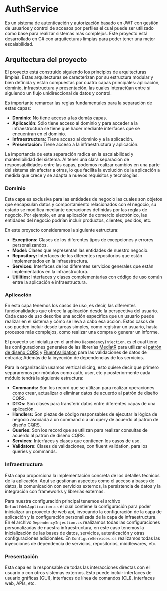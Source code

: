# AuthService
Es un sistema de autenticación y autorización basado en JWT con gestión de usuarios y control de accesos por perfiles el cual puede ser utilizado como base para realizar sistemas más complejos. Este proyecto está desarrollado en C# con arquitecturas limpias para poder tener una mejor escalabilidad.

## Arquitectura del proyecto
El proyecto está construido siguiendo los principios de arquitecturas limpias. Estas arquitecturas se caracterizan por su estructura modular y bien definida y están compuestas por cuatro capas principales: aplicación, dominio, infraestructura y presentación, las cuales interactúan entre sí siguiendo un flujo unidireccional de datos y control.

Es importante remarcar las reglas fundamentales para la separación de estas capas:
- **Dominio:** No tiene acceso a las demás capas.
- **Aplicación:** Sólo tiene acceso al dominio y para acceder a la infraestructura se tiene que hacer mediante interfaces que se encuentran en el dominio.
- **Infraestructura:** Tiene acceso al dominio y a la aplicación.
- **Presentación:** Tiene acceso a la infraestructura y aplicación.

La importancia de esta separación radica en la escalabilidad y mantenibilidad del sistema. Al tener una clara separación de responsabilidades entre las capas, podemos realizar cambios en una parte del sistema sin afectar a otras, lo que facilita la evolución de la aplicación a medida que crece y se adapta a nuevos requisitos y tecnologías.


### Dominio
Esta capa es exclusiva para las entidades de negocio las cuales son objetos que encapsulan datos y comportamiento relacionados con el negocio, su estado se modifica mediante operaciones definidas por las reglas de negocio. Por ejemplo, en una aplicación de comercio electrónico, las entidades del negocio podrían incluir productos, clientes, pedidos, etc. 

En este proyecto consideramos la siguiente estructura:
- **Exceptions:** Clases de los diferentes tipos de excepciones y errores personalizandos.
- **Model:** Clases que representan las entidades de nuestro negocio.
- **Repository:** Interfaces de los diferentes repositorios que están implementados en la infraestructura.
- **Services:** Interfaces de los diferentes servicios generales que están implementados en la infraestructura.
- **Utilities:** Interfaces y clases complementarias con código de uso común entre la aplicación e infraestructura.

### Aplicación
En esta capa tenemos los casos de uso, es decir, las diferentes funcionalidades que ofrece la aplicación desde la perspectiva del usuario. Cada caso de uso describe una acción específica que un usuario puede realizar en el sistema y cómo se lleva a cabo esa acción. Estos casos de uso pueden incluir desde tareas simples, como registrar un usuario, hasta procesos más complejos, como realizar una compra o generar un informe.

El proyecto se inicializa en el archivo `DependencyInjection.cs` el cual tiene las configuraciones generales de las librerías [MediatR](https://github.com/jbogard/MediatR) para utilizar el [patrón de diseño CQRS](https://www.netmentor.es/entrada/patron-cqrs-explicado-10-minutos) y [FluentValidation](https://github.com/FluentValidation) para las validaciones de datos de entrada; Además de la inyección de dependencias de los servicios.

Para la organización usamos vertical slicing, esto quiere decir que primero separaremos por módulos como auth, user, etc y posteriormente cada módulo tendrá la siguiente estructura:
- **Commands:** Son los record que se utilizan para realizar operaciones como crear, actualizar o eliminar datos de acuerdo al patrón de diseño CQRS.
- **DTOs:** Son clases para transferir datos entre diferentes capas de una aplicación.
- **Handlers:** Son piezas de código responsables de ejecutar la lógica de negocio asociada a un command o a un query de acuerdo al patrón de diseño CQRS.
- **Queries:** Son los record que se utilizan para realizar consultas de acuerdo al patrón de diseño CQRS.
- **Services:** Interfaces y clases que contienen los casos de uso.
- **Validators:** Clases de validaciones, con fluent validation, para los queries y commands.

### Infraestructura
Esta capa proporciona la implementación concreta de los detalles técnicos de la aplicación. Aquí se gestionan aspectos como el acceso a bases de datos, la comunicación con servicios externos, la persistencia de datos y la integración con frameworks y librerías externas.

Para nuestra configuración principal tenemos el archivo `DefaultWebApplication.cs` el cual contiene la configuración para poder inicializar un proyecto de web api, invocando la configuración de la capa de aplicación y la configuración personalizada de la capa de infraestructura. En el archivo `DependencyInjection.cs` realizamos todas las configuraciones personalizadas de nuestra infraestructura, en este caso tenemos la inicialización de las bases de datos, servicios, autenticación y otras configuraciones adicionales. En `ConfigureServices.cs` realizamos todas las inyecciones de dependencia de servicios, repositorios, middlewares, etc. 

### Presentación
Esta capa es la responsable de todas las interacciones directas con el usuario o con otros sistemas externos. Esto puede incluir interfaces de usuario gráficas (GUI), interfaces de línea de comandos (CLI), interfaces web, APIs, etc.

